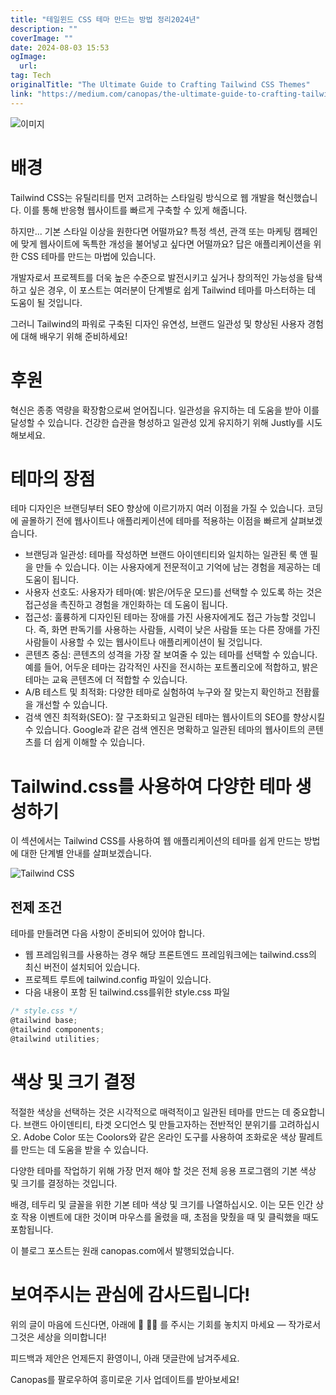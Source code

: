 ```yaml
---
title: "테일윈드 CSS 테마 만드는 방법 정리2024년"
description: ""
coverImage: ""
date: 2024-08-03 15:53
ogImage: 
  url: 
tag: Tech
originalTitle: "The Ultimate Guide to Crafting Tailwind CSS Themes"
link: "https://medium.com/canopas/the-ultimate-guide-to-crafting-tailwind-css-themes-46623a8b2a01"
---
```




![이미지](/assets/img/TheUltimateGuidetoCraftingTailwindCSSThemes_0.png)

# 배경

Tailwind CSS는 유틸리티를 먼저 고려하는 스타일링 방식으로 웹 개발을 혁신했습니다. 이를 통해 반응형 웹사이트를 빠르게 구축할 수 있게 해줍니다.

하지만... 기본 스타일 이상을 원한다면 어떨까요? 특정 섹션, 관객 또는 마케팅 캠페인에 맞게 웹사이트에 독특한 개성을 불어넣고 싶다면 어떨까요? 답은 애플리케이션을 위한 CSS 테마를 만드는 마법에 있습니다.

<div class="content-ad"></div>

개발자로서 프로젝트를 더욱 높은 수준으로 발전시키고 싶거나 창의적인 가능성을 탐색하고 싶은 경우, 이 포스트는 여러분이 단계별로 쉽게 Tailwind 테마를 마스터하는 데 도움이 될 것입니다.

그러니 Tailwind의 파워로 구축된 디자인 유연성, 브랜드 일관성 및 향상된 사용자 경험에 대해 배우기 위해 준비하세요!

# 후원

혁신은 종종 역량을 확장함으로써 얻어집니다. 일관성을 유지하는 데 도움을 받아 이를 달성할 수 있습니다. 건강한 습관을 형성하고 일관성 있게 유지하기 위해 Justly를 시도해보세요.

<div class="content-ad"></div>

# 테마의 장점

테마 디자인은 브랜딩부터 SEO 향상에 이르기까지 여러 이점을 가질 수 있습니다. 코딩에 골몰하기 전에 웹사이트나 애플리케이션에 테마를 적용하는 이점을 빠르게 살펴보겠습니다.

- 브랜딩과 일관성: 테마를 작성하면 브랜드 아이덴티티와 일치하는 일관된 룩 앤 필을 만들 수 있습니다. 이는 사용자에게 전문적이고 기억에 남는 경험을 제공하는 데 도움이 됩니다.
- 사용자 선호도: 사용자가 테마(예: 밝은/어두운 모드)를 선택할 수 있도록 하는 것은 접근성을 촉진하고 경험을 개인화하는 데 도움이 됩니다.
- 접근성: 훌륭하게 디자인된 테마는 장애를 가진 사용자에게도 접근 가능할 것입니다. 즉, 화면 판독기를 사용하는 사람들, 시력이 낮은 사람들 또는 다른 장애를 가진 사람들이 사용할 수 있는 웹사이트나 애플리케이션이 될 것입니다.
- 콘텐츠 중심: 콘텐츠의 성격을 가장 잘 보여줄 수 있는 테마를 선택할 수 있습니다. 예를 들어, 어두운 테마는 감각적인 사진을 전시하는 포트폴리오에 적합하고, 밝은 테마는 교육 콘텐츠에 더 적합할 수 있습니다.
- A/B 테스트 및 최적화: 다양한 테마로 실험하여 누구와 잘 맞는지 확인하고 전홥률을 개선할 수 있습니다.
- 검색 엔진 최적화(SEO): 잘 구조화되고 일관된 테마는 웹사이트의 SEO를 향상시킬 수 있습니다. Google과 같은 검색 엔진은 명확하고 일관된 테마의 웹사이트의 콘텐츠를 더 쉽게 이해할 수 있습니다.

# Tailwind.css를 사용하여 다양한 테마 생성하기

<div class="content-ad"></div>

이 섹션에서는 Tailwind CSS를 사용하여 웹 애플리케이션의 테마를 쉽게 만드는 방법에 대한 단계별 안내를 살펴보겠습니다.

![Tailwind CSS](https://miro.medium.com/v2/resize:fit:1400/0*OVTrZisMABXvUTlM.gif)

## 전제 조건

테마를 만들려면 다음 사항이 준비되어 있어야 합니다.

<div class="content-ad"></div>

- 웹 프레임워크를 사용하는 경우 해당 프론트엔드 프레임워크에는 tailwind.css의 최신 버전이 설치되어 있습니다.
- 프로젝트 루트에 tailwind.config 파일이 있습니다.
- 다음 내용이 포함 된 tailwind.css를위한 style.css 파일

```js
/* style.css */
@tailwind base;
@tailwind components;
@tailwind utilities;
```

# 색상 및 크기 결정

적절한 색상을 선택하는 것은 시각적으로 매력적이고 일관된 테마를 만드는 데 중요합니다. 브랜드 아이덴티티, 타겟 오디언스 및 만들고자하는 전반적인 분위기를 고려하십시오. Adobe Color 또는 Coolors와 같은 온라인 도구를 사용하여 조화로운 색상 팔레트를 만드는 데 도움을 받을 수 있습니다.

<div class="content-ad"></div>

다양한 테마를 작업하기 위해 가장 먼저 해야 할 것은 전체 응용 프로그램의 기본 색상 및 크기를 결정하는 것입니다.

배경, 테두리 및 글꼴을 위한 기본 테마 색상 및 크기를 나열하십시오. 이는 모든 인간 상호 작용 이벤트에 대한 것이며 마우스를 올렸을 때, 초점을 맞췄을 때 및 클릭했을 때도 포함됩니다.

이 블로그 포스트는 원래 canopas.com에서 발행되었습니다.

# 보여주시는 관심에 감사드립니다!

<div class="content-ad"></div>

위의 글이 마음에 드신다면, 아래에 👏 👏👏 를 주시는 기회를 놓치지 마세요 — 작가로서 그것은 세상을 의미합니다!

피드백과 제안은 언제든지 환영이니, 아래 댓글란에 남겨주세요.

Canopas를 팔로우하여 흥미로운 기사 업데이트를 받아보세요!
